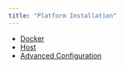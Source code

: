 ```yaml
---
title: "Platform Installation"
---
```


* [Docker](installation-platform/1-docker)
* [Host](installation-platform/2-host)
* [Advanced Configuration](installation-platform/3-advanced-configuration)
